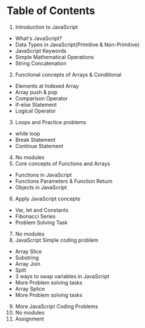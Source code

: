 # Table of Contents
1. Introduction to JavaScript
- What's JavaScript?
- Data Types in JavaScript(Primitive & Non-Primitive)
- JavaScript Keywords
- Simple Mathematical Operations
- String Concatenation
2. Functional concepts of Arrays & Conditional 
- Elements at Indexed Array
- Array push & pop 
- Comparison Operator
- if-else Statement
- Logical Operator
3. Loops and Practice problems 
- while loop
- Break Statement
- Continue Statement 
4. No modules 
5. Core concepts of Functions and Arrays 
- Functions in JavaScript
- Functions Parameters & Function Return 
- Objects in JavaScript
6. Apply JavaScript concepts 
- Var, let and Constants
- Fibonacci Series
- Problem Solving Task
7. No modules
8. JavaScript Simple coding problem
- Array Slice 
- Substring 
- Array Join 
- Spilt 
- 3 ways to swap variables in JavaScript
- More Problem solving tasks
- Array Splice 
- More Problem solving tasks
9. More JavaScript Coding Problems  
10. No modules
11. Assignment 
